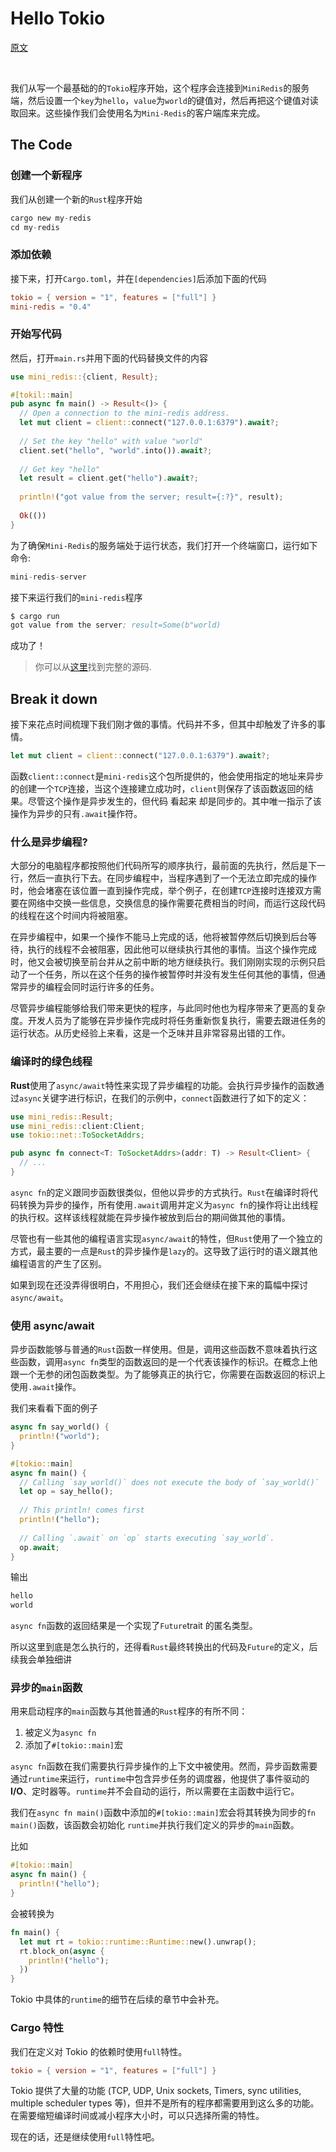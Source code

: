# Hello Tokio

[原文](https://tokio.rs/)  

</br>

我们从写一个最基础的的`Tokio`程序开始，这个程序会连接到`MiniRedis`的服务端，然后设置一个`key`为`hello`，`value`为`world`的键值对，然后再把这个键值对读取回来。这些操作我们会使用名为`Mini-Redis`的客户端库来完成。

## The Code

### 创建一个新程序

我们从创建一个新的`Rust`程序开始

```s
cargo new my-redis
cd my-redis
```

### 添加依赖

接下来，打开`Cargo.toml`，并在`[dependencies]`后添加下面的代码

```toml
tokio = { version = "1", features = ["full"] }
mini-redis = "0.4"
```

### 开始写代码

然后，打开`main.rs`并用下面的代码替换文件的内容

```rust
use mini_redis::{client, Result};

#[tokil::main]
pub async fn main() -> Result<()> {
  // Open a connection to the mini-redis address.
  let mut client = client::connect("127.0.0.1:6379").await?;
  
  // Set the key "hello" with value "world"
  client.set("hello", "world".into()).await?;
  
  // Get key "hello"
  let result = client.get("hello").await?;
  
  println!("got value from the server; result={:?}", result);
  
  Ok(())
}
```

为了确保`Mini-Redis`的服务端处于运行状态，我们打开一个终端窗口，运行如下命令:

```s
mini-redis-server
```

接下来运行我们的`mini-redis`程序

```s
$ cargo run
got value from the server; result=Some(b"world)
```

成功了！

> 你可以从[这里](https://github.com/tokio-rs/website/blob/master/tutorial-code/hello-tokio/src/main.rs)找到完整的源码.

## Break it down

接下来花点时间梳理下我们刚才做的事情。代码并不多，但其中却触发了许多的事情。

```rust
let mut client = client::connect("127.0.0.1:6379").await?;
```

函数`client::connect`是`mini-redis`这个包所提供的，他会使用指定的地址来异步的创建一个`TCP`连接，当这个连接建立成功时，`client`则保存了该函数返回的结果。尽管这个操作是异步发生的，但代码 看起来 却是同步的。其中唯一指示了该操作为异步的只有`.await`操作符。

### 什么是异步编程?

大部分的电脑程序都按照他们代码所写的顺序执行，最前面的先执行，然后是下一行，然后一直执行下去。在同步编程中，当程序遇到了一个无法立即完成的操作时，他会堵塞在该位置一直到操作完成，举个例子，在创建`TCP`连接时连接双方需要在网络中交换一些信息，交换信息的操作需要花费相当的时间，而运行这段代码的线程在这个时间内将被阻塞。

在异步编程中，如果一个操作不能马上完成的话，他将被暂停然后切换到后台等待，执行的线程不会被阻塞，因此他可以继续执行其他的事情。当这个操作完成时，他又会被切换至前台并从之前中断的地方继续执行。我们刚刚实现的示例只启动了一个任务，所以在这个任务的操作被暂停时并没有发生任何其他的事情，但通常异步的编程会同时运行许多的任务。

尽管异步编程能够给我们带来更快的程序，与此同时他也为程序带来了更高的复杂度。开发人员为了能够在异步操作完成时将任务重新恢复执行，需要去跟进任务的运行状态。从历史经验上来看，这是一个乏味并且非常容易出错的工作。

### 编译时的绿色线程

**Rust**使用了`async/await`特性来实现了异步编程的功能。会执行异步操作的函数通过`async`关键字进行标识，在我们的示例中，`connect`函数进行了如下的定义：

```rust
use mini_redis::Result;
use mini_redis::client:Client;
use tokio::net::ToSocketAddrs;

pub async fn connect<T: ToSocketAddrs>(addr: T) -> Result<Client> {
  // ...
}
```

`async fn`的定义跟同步函数很类似，但他以异步的方式执行。`Rust`在编译时将代码转换为异步的操作，所有使用`.await`调用并定义为`async fn`的操作将让出线程的执行权。这样该线程就能在异步操作被放到后台的期间做其他的事情。

尽管也有一些其他的编程语言实现`async/await`的特性，但`Rust`使用了一个独立的方式，最主要的一点是`Rust`的异步操作是`lazy`的。这导致了运行时的语义跟其他编程语言的产生了区别。

如果到现在还没弄得很明白，不用担心，我们还会继续在接下来的篇幅中探讨`async/await`。

### 使用 async/await

异步函数能够与普通的`Rust`函数一样使用。但是，调用这些函数不意味着执行这些函数，调用`async fn`类型的函数返回的是一个代表该操作的标识。在概念上他跟一个无参的闭包函数类型。为了能够真正的执行它，你需要在函数返回的标识上使用`.await`操作。

我们来看看下面的例子

```rust
async fn say_world() {
  println!("world");
}

#[tokio::main]
async fn main() {
  // Calling `say_world()` does not execute the body of `say_world()`
  let op = say_hello();
  
  // This println! comes first
  println!("hello");
  
  // Calling `.await` on `op` starts executing `say_world`.
  op.await;
}
```

输出

```s
hello
world
```

`async fn`函数的返回结果是一个实现了`Future`trait 的匿名类型。

所以这里到底是怎么执行的，还得看`Rust`最终转换出的代码及`Future`的定义，后续我会单独细讲

### 异步的`main`函数

用来启动程序的`main`函数与其他普通的`Rust`程序的有所不同：

1. 被定义为`async fn`
2. 添加了`#[tokio::main]`宏

`async fn`函数在我们需要执行异步操作的上下文中被使用。然而，异步函数需要通过`runtime`来运行，`runtime`中包含异步任务的调度器，他提供了事件驱动的**I/O**、定时器等。`runtime`并不会自动的运行，所以需要在主函数中运行它。

我们在`async fn main()`函数中添加的`#[tokio::main]`宏会将其转换为同步的`fn main()`函数，该函数会初始化 `runtime`并执行我们定义的异步的`main`函数。

比如

```rust
#[tokio::main]
async fn main() {
  println!("hello");
}
```

会被转换为

```rust
fn main() {
  let mut rt = tokio::runtime::Runtime::new().unwrap();
  rt.block_on(async {
    println!("hello");
  })
}
```

Tokio 中具体的`runtime`的细节在后续的章节中会补充。

### Cargo 特性

我们在定义对 Tokio 的依赖时使用`full`特性。

```toml
tokio = { version = "1", features = ["full"] }
```

Tokio 提供了大量的功能 (TCP, UDP, Unix sockets, Timers, sync utilities, multiple scheduler types 等)，但并不是所有的程序都需要用到这么多的功能。在需要缩短编译时间或减小程序大小时，可以只选择所需的特性。

现在的话，还是继续使用`full`特性吧。